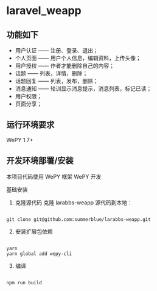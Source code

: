 # laravel_weapp

## 功能如下
<ul>
<li>用户认证 —— 注册、登录、退出；</li>
<li>个人页面 —— 用户个人信息，编辑资料，上传头像；</li>
<li>用户授权 —— 作者才能删除自己的内容；</li>
<li>话题 —— 列表，详情，删除；</li>
<li>话题回复 —— 列表，发布，删除；</li>
<li>消息通知 —— 轮训显示消息提示，消息列表，标记已读；</li>
<li>用户权限；</li>
<li>页面分享；</li>
</ul>

## 运行环境要求
WePY 1.7+

## 开发环境部署/安装
本项目代码使用 WePY 框架 WePY 开发

基础安装
1. 克隆源代码
克隆 larabbs-weapp 源代码到本地：

<pre><code>
git clone git@github.com:summerblue/larabbs-weapp.git
</code></pre>
    
  
2. 安装扩展包依赖
    
<pre><code>
yarn
yarn global add wepy-cli
</code></pre>
    
3. 编译
<pre><code>
npm run build
</code></pre>
  
